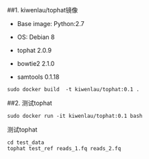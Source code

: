 ##1. kiwenlau/tophat镜像

- Base image: Python:2.7
- OS: Debian 8

- tophat	2.0.9
- bowtie2	2.1.0
- samtools	0.1.18

```
sudo docker build  -t kiwenlau/tophat:0.1 .
```

##2. 测试tophat

```
sudo docker run -it kiwenlau/tophat:0.1 bash
```

测试tophat

```
cd test_data
tophat test_ref reads_1.fq reads_2.fq
```
